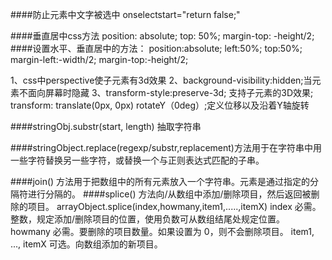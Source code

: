 ####防止元素中文字被选中
	onselectstart="return false;"

####垂直居中css方法
	position: absolute; top: 50%; margin-top: -height/2;
####设置水平、垂直居中的方法：
	position:absolute; left:50%; top:50%; margin-left:-width/2; margin-top:-height/2;

1、css中perspective使子元素有3d效果 2、background-visibility:hidden;当元素不面向屏幕时隐藏 3、transform-style:preserve-3d; 支持子元素的3D效果; transform: translate(0px, 0px) rotateY（0deg）;定义位移以及沿着Y轴旋转

####stringObj.substr(start, length) 抽取字符串

####stringObject.replace(regexp/substr,replacement)方法用于在字符串中用一些字符替换另一些字符，或替换一个与正则表达式匹配的子串。

####join() 方法用于把数组中的所有元素放入一个字符串。元素是通过指定的分隔符进行分隔的。
####splice() 方法向/从数组中添加/删除项目，然后返回被删除的项目。
	arrayObject.splice(index,howmany,item1,.....,itemX)
	index	必需。整数，规定添加/删除项目的位置，使用负数可从数组结尾处规定位置。
	howmany	必需。要删除的项目数量。如果设置为 0，则不会删除项目。
	item1, ..., itemX	可选。向数组添加的新项目。